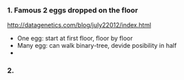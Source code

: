 ### 1. Famous 2 eggs dropped on the floor

http://datagenetics.com/blog/july22012/index.html

* One egg: start at first floor, floor by floor
* Many egg: can walk binary-tree, devide posibility in half
*

### 2.
